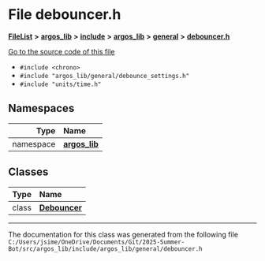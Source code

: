 

# File debouncer.h



[**FileList**](files.md) **>** [**argos\_lib**](dir_f9cbf5730473812e84551a5945ef39f8.md) **>** [**include**](dir_0330651415bf66743a1cd99e3d0db0bc.md) **>** [**argos\_lib**](dir_934baf9e7d2bb4710ca41f9f25ef3ea4.md) **>** [**general**](dir_ce90de3a31c0930a75a0088390301e44.md) **>** [**debouncer.h**](debouncer_8h.md)

[Go to the source code of this file](debouncer_8h_source.md)



* `#include <chrono>`
* `#include "argos_lib/general/debounce_settings.h"`
* `#include "units/time.h"`













## Namespaces

| Type | Name |
| ---: | :--- |
| namespace | [**argos\_lib**](namespaceargos__lib.md) <br> |


## Classes

| Type | Name |
| ---: | :--- |
| class | [**Debouncer**](classargos__lib_1_1_debouncer.md) <br> |



















































------------------------------
The documentation for this class was generated from the following file `C:/Users/jsime/OneDrive/Documents/Git/2025-Summer-Bot/src/argos_lib/include/argos_lib/general/debouncer.h`

